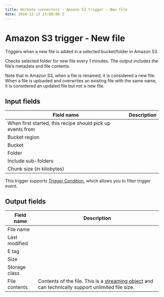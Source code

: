 ```yaml
---
title: Workato connectors - Amazon S3 trigger - New file
date: 2018-12-13 23:00:00 Z
---
```


# Amazon S3 trigger - New file
Triggers when a new file is added in a selected bucket/folder in Amazon S3.

Checks selected folder for new file every 1 minutes. The output includes the file’s metadata and file contents.

Note that in Amazon S3, when a file is renamed, it is considered a new file. When a file is uploaded and overwrites an existing file with the same name, it is considered an updated file but not a new file.

## Input fields
| Field name | Description |
|---|---|
| When first started, this recipe should pick up events from |  |
| Bucket region |  |
| Bucket |  |
| Folder |  |
| Include sub-folders |  |
| Chunk size (in kilobytes) |  |

This trigger supports [Trigger Condition](https://docs.workato.com/recipes/triggers.html#trigger-conditions), which allows you to filter trigger event.

## Output fields
| Field name | Description |
|---|---|
| File name |  |
| Last modified |  |
| E tag |  |
| Size |  |
| Storage class |  |
| File contents | Contents of the file. This is a [streaming object](https://docs.workato.com/features/file-streaming.html) and can technically support unlimited file size. |
